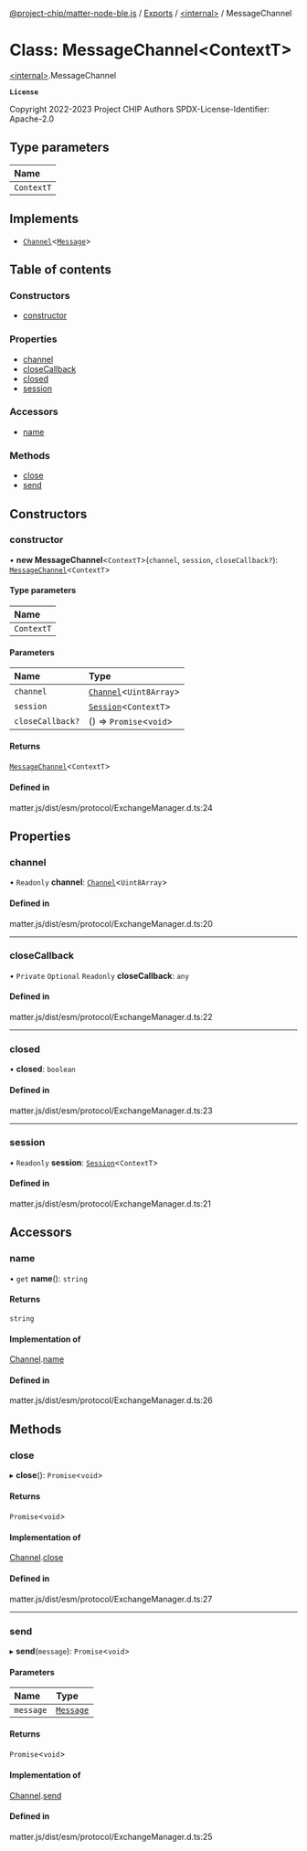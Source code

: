 [@project-chip/matter-node-ble.js](../README.md) / [Exports](../modules.md) / [\<internal\>](../modules/internal_.md) / MessageChannel

# Class: MessageChannel\<ContextT\>

[\<internal\>](../modules/internal_.md).MessageChannel

**`License`**

Copyright 2022-2023 Project CHIP Authors
SPDX-License-Identifier: Apache-2.0

## Type parameters

| Name |
| :------ |
| `ContextT` |

## Implements

- [`Channel`](../interfaces/internal_.Channel.md)\<[`Message`](../interfaces/internal_.Message.md)\>

## Table of contents

### Constructors

- [constructor](internal_.MessageChannel.md#constructor)

### Properties

- [channel](internal_.MessageChannel.md#channel)
- [closeCallback](internal_.MessageChannel.md#closecallback)
- [closed](internal_.MessageChannel.md#closed)
- [session](internal_.MessageChannel.md#session)

### Accessors

- [name](internal_.MessageChannel.md#name)

### Methods

- [close](internal_.MessageChannel.md#close)
- [send](internal_.MessageChannel.md#send)

## Constructors

### constructor

• **new MessageChannel**\<`ContextT`\>(`channel`, `session`, `closeCallback?`): [`MessageChannel`](internal_.MessageChannel.md)\<`ContextT`\>

#### Type parameters

| Name |
| :------ |
| `ContextT` |

#### Parameters

| Name | Type |
| :------ | :------ |
| `channel` | [`Channel`](../interfaces/internal_.Channel.md)\<`Uint8Array`\> |
| `session` | [`Session`](internal_.Session.md)\<`ContextT`\> |
| `closeCallback?` | () => `Promise`\<`void`\> |

#### Returns

[`MessageChannel`](internal_.MessageChannel.md)\<`ContextT`\>

#### Defined in

matter.js/dist/esm/protocol/ExchangeManager.d.ts:24

## Properties

### channel

• `Readonly` **channel**: [`Channel`](../interfaces/internal_.Channel.md)\<`Uint8Array`\>

#### Defined in

matter.js/dist/esm/protocol/ExchangeManager.d.ts:20

___

### closeCallback

• `Private` `Optional` `Readonly` **closeCallback**: `any`

#### Defined in

matter.js/dist/esm/protocol/ExchangeManager.d.ts:22

___

### closed

• **closed**: `boolean`

#### Defined in

matter.js/dist/esm/protocol/ExchangeManager.d.ts:23

___

### session

• `Readonly` **session**: [`Session`](internal_.Session.md)\<`ContextT`\>

#### Defined in

matter.js/dist/esm/protocol/ExchangeManager.d.ts:21

## Accessors

### name

• `get` **name**(): `string`

#### Returns

`string`

#### Implementation of

[Channel](../interfaces/internal_.Channel.md).[name](../interfaces/internal_.Channel.md#name)

#### Defined in

matter.js/dist/esm/protocol/ExchangeManager.d.ts:26

## Methods

### close

▸ **close**(): `Promise`\<`void`\>

#### Returns

`Promise`\<`void`\>

#### Implementation of

[Channel](../interfaces/internal_.Channel.md).[close](../interfaces/internal_.Channel.md#close)

#### Defined in

matter.js/dist/esm/protocol/ExchangeManager.d.ts:27

___

### send

▸ **send**(`message`): `Promise`\<`void`\>

#### Parameters

| Name | Type |
| :------ | :------ |
| `message` | [`Message`](../interfaces/internal_.Message.md) |

#### Returns

`Promise`\<`void`\>

#### Implementation of

[Channel](../interfaces/internal_.Channel.md).[send](../interfaces/internal_.Channel.md#send)

#### Defined in

matter.js/dist/esm/protocol/ExchangeManager.d.ts:25
